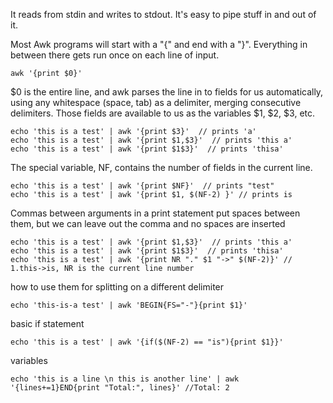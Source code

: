 
It reads from stdin and writes to stdout. It's easy to pipe stuff in and out of it.

Most Awk programs will start with a "{" and end with a "}". Everything in between there gets run once on each line of input.

```
awk '{print $0}'
```
$0 is the entire line, and awk parses the line in to fields for us automatically, using any whitespace (space, tab) as a delimiter, merging consecutive delimiters. Those fields are available to us as the variables $1, $2, $3, etc.

```
echo 'this is a test' | awk '{print $3}'  // prints 'a'
echo 'this is a test' | awk '{print $1,$3}'  // prints 'this a'
echo 'this is a test' | awk '{print $1$3}'  // prints 'thisa'
```
The special variable, NF, contains the number of fields in the current line. 
```
echo 'this is a test' | awk '{print $NF}'  // prints "test"
echo 'this is a test' | awk '{print $1, $(NF-2) }' // prints is
```

Commas between arguments in a print statement put spaces between them, but we can leave out the comma and no spaces are inserted
```
echo 'this is a test' | awk '{print $1,$3}'  // prints 'this a'
echo 'this is a test' | awk '{print $1$3}'  // prints 'thisa'
echo 'this is a test' | awk '{print NR "." $1 "->" $(NF-2)}' // 1.this->is, NR is the current line number

```

how to use them for splitting on a different delimiter

```
echo 'this-is-a test' | awk 'BEGIN{FS="-"}{print $1}'
```

basic if statement

```
echo 'this is a test' | awk '{if($(NF-2) == "is"){print $1}}'
```

variables

```
echo 'this is a line \n this is another line' | awk '{lines+=1}END{print "Total:", lines}' //Total: 2
```

